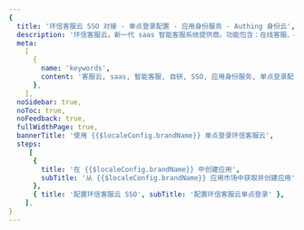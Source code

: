 ```yaml
---
{
  title: '环信客服云 SSO 对接 - 单点登录配置 - 应用身份服务 - Authing 身份云',
  description: '环信客服云，新一代 saas 智能客服系统提供商。功能包含：在线客服、小程序客服、App客服、视频客服、智慧工单、云呼叫中心等，一套系统全部搞定。',
  meta:
    [
      {
        name: 'keywords',
        content: '客服云, saas, 智能客服, 自研, SSO, 应用身份服务, 单点登录配置, Authing身份云',
      },
    ],
  noSidebar: true,
  noToc: true,
  noFeedback: true,
  fullWidthPage: true,
  bannerTitle: '使用 {{$localeConfig.brandName}} 单点登录环信客服云',
  steps:
     [
      {
        title: '在 {{$localeConfig.brandName}} 中创建应用',
        subTitle: '从 {{$localeConfig.brandName}} 应用市场中获取并创建应用',
      },
      { title: '配置环信客服云 SSO', subTitle: '配置环信客服云单点登录' },
    ],
}
---
```


<IntegrationDetail/>
